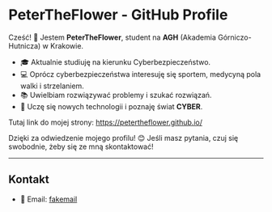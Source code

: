 # PeterTheFlower - GitHub Profile

Cześć! 👋 Jestem **PeterTheFlower**, student na **AGH** (Akademia Górniczo-Hutnicza) w Krakowie.

- 🎓 Aktualnie studiuję na kierunku Cyberbezpieczeństwo.
- 💻 Oprócz cyberbezpieczeństwa interesuję się sportem, medycyną pola walki i strzelaniem.
- 📚 Uwielbiam rozwiązywać problemy i szukać rozwiązań.
- 🌱 Uczę się nowych technologii i poznaję świat **CYBER**.

Tutaj link do mojej strony: https://petertheflower.github.io/

Dzięki za odwiedzenie mojego profilu! 😊 Jeśli masz pytania, czuj się swobodnie, żeby się ze mną skontaktować!

---

## Kontakt
- 📧 Email: [fakemail](fakemail@fakemail.com)
